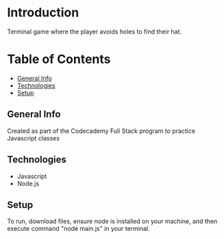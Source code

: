 # Introduction
Terminal game where the player avoids holes to find their hat. 

# Table of Contents
* [General Info](#general-info)
* [Technologies](#technologies)
* [Setup](#setup)

## General Info
Created as part of the Codecademy Full Stack program to practice Javascript classes

## Technologies
* Javascript
* Node.js

## Setup
To run, download files, ensure node is installed on your machine, and then execute command "node main.js" in your terminal. 